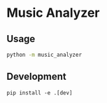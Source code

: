 # Music Analyzer

## Usage

```bash
python -m music_analyzer
```

## Development

`pip install -e .[dev]`

